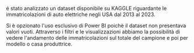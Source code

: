 é stato analizzato un dataset disponibile su KAGGLE riguardante le immatricolazioni di auto elettriche negli USA dal 2013 al 2023.

Si è opzionato l'uso esclusivo di Power BI poichè il dataset non presentava valori vuoti.
Attraverso i filtri e le visualizzazioni abbiamo la possibilità di vedere l'andamento delle immatricolazioni sul totale del campione e poi per modello o casa produttrice.
